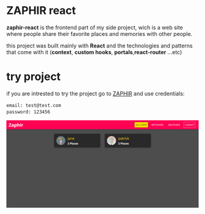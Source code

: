 # ZAPHIR react

**zaphir-react** is the frontend part of my side project, wich is a web site where people share their favorite places and memories with other people.

this project was built mainly with **React** and the technologies and patterns that come with it (**context**, **custom hooks**, **portals**,**react-router** ...etc)

# try project

if you are intrested to try the project go to [ZAPHIR](https://zaphir-react.vercel.app/)
and use credentials:

```bash
email: test@test.com
password: 123456
```

![zaphir image](https://raw.githubusercontent.com/rami-pro/zaphir-react/master/src/YourPlaces.png)
